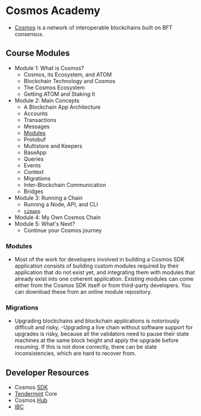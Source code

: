 # Cosmos Academy
- [Cosmos](https://tutorials.cosmos.network/academy/) is a network of interoperable blockchains built on BFT consensus.

## Course Modules
- Module 1: What is Cosmos?
  - Cosmos, its Ecosystem, and ATOM
  - Blockchain Technology and Cosmos
  - The Cosmos Ecosystem
  - Getting ATOM and Staking It
- Module 2: Main Concepts
  - A Blockchain App Architecture
  - Accounts
  - Transactions
  - Messages
  - [Modules](https://tutorials.cosmos.network/academy/2-main-concepts/modules.html)
  - Protobuf
  - Multistore and Keepers
  - BaseApp
  - Queries
  - Events
  - Context
  - Migrations
  - Inter-Blockchain Communication
  - Bridges
- Module 3: Running a Chain
  - Running a Node, API, and CLI
  - [`simapp`](https://tutorials.cosmos.network/academy/3-running-a-chain/node-api-and-cli.html)
- Module 4: My Own Cosmos Chain
- Module 5: What's Next?
  - Continue your Cosmos journey

### Modules
- Most of the work for developers involved in building a Cosmos SDK application consists of building custom modules required by their application that do not exist yet, and integrating them with modules that already exist into one coherent application. Existing modules can come either from the Cosmos SDK itself or from third-party developers. You can download these from an online module repository.

### Migrations
- Upgrading blockchains and blockchain applications is notoriously difficult and risky.
-Upgrading a live chain without software support for upgrades is risky, because all the validators need to pause their state machines at the same block height and apply the upgrade before resuming. If this is not done correctly, there can be state inconsistencies, which are hard to recover from.

## Developer Resources
- Cosmos [SDK](https://docs.cosmos.network/)
- [Tendermint](https://docs.tendermint.com/) Core
- Cosmos [Hub](https://hub.cosmos.network/main/hub-overview/overview.html)
- [IBC](https://ibc.cosmos.network/)